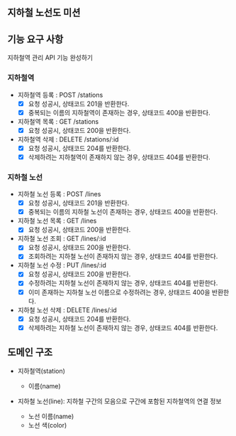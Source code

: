 ## 지하철 노선도 미션

## 기능 요구 사항

지하철역 관리 API 기능 완성하기

### 지하철역

- 지하철역 등록 : POST /stations
    - [x] 요청 성공시, 상태코드 201을 반환한다.
    - [x] 중복되는 이름의 지하철역이 존재하는 경우, 상태코드 400을 반환한다.
- 지하철역 목록 : GET /stations
    - [x] 요청 성공시, 상태코드 200을 반환한다.
- 지하철역 삭제 : DELETE /stations/:id
    - [x] 요청 성공시, 상태코드 204를 반환한다.
    - [x] 삭제하려는 지하철역이 존재하지 않는 경우, 상태코드 404를 반환한다.

### 지하철 노선

- 지하철 노선 등록 : POST /lines
    - [x] 요청 성공시, 상태코드 201을 반환한다.
    - [x] 중복되는 이름의 지하철 노선이 존재하는 경우, 상태코드 400을 반환한다.
- 지하철 노선 목록 : GET /lines
    - [x] 요청 성공시, 상태코드 200을 반환한다.
- 지하철 노선 조회 : GET /lines/:id
    - [x] 요청 성공시, 상태코드 200을 반환한다.
    - [x] 조회하려는 지하철 노선이 존재하지 않는 경우, 상태코드 404를 반환한다.
- 지하철 노선 수정 : PUT /lines/:id
    - [x] 요청 성공시, 상태코드 200을 반환한다.
    - [x] 수정하려는 지하철 노선이 존재하지 않는 경우, 상태코드 404를 반환한다.
    - [x] 이미 존재하는 지하철 노선 이름으로 수정하려는 경우, 상태코드 400을 반환한다.
- 지하철 노선 삭제 : DELETE /lines/:id
    - [x] 요청 성공시, 상태코드 204를 반환한다.
    - [x] 삭제하려는 지하철 노선이 존재하지 않는 경우, 상태코드 404를 반환한다.

## 도메인 구조

- 지하철역(station)
    - 이름(name)

- 지하철 노선(line): 지하철 구간의 모음으로 구간에 포함된 지하철역의 연결 정보
    - 노선 이름(name)
    - 노선 색(color)
